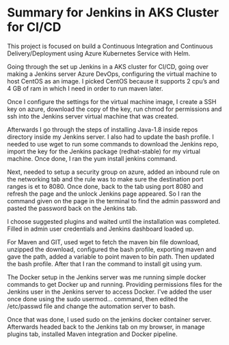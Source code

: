 # Summary for Jenkins in AKS Cluster for CI/CD

This project is focused on build a Continuous Integration and Continuous Delivery/Deployment using Azure Kubernetes Service with Helm. 

Going through the set up Jenkins in a AKS cluster for CI/CD, going over making a Jenkins server Azure DevOps, configuring the virtual machine to host CentOS as an image.
I picked CentOS because it supports 2 cpu’s and 4 GB of ram in which I need in order to run maven later. 

Once I configure the settings for the virtual machine image, I create a SSH key on azure, download the copy of the key, run chmod for permissions and ssh into the Jenkins server virtual machine that was created. 

Afterwards I go through the steps of installing Java-1.8 inside repos directory inside my Jenkins server. 
I also had to update the bash profile.
I needed to use wget to run some commands to download the Jenkins repo, import the key for the Jenkins package (redhat-stable)  for my virtual machine. Once done, I ran the yum install jenkins command.

Next, needed to setup a security group on azure, added an inbound rule on the networking tab and the rule was to make sure the destination port ranges is et to 8080. 
Once done,  back to the tab using port 8080 and refresh the page and the unlock Jenkins page appeared. 
So I ran the command given on the page in the terminal to find the admin password and pasted the password back on the Jenkins tab. 

I choose suggested plugins and waited until the installation was completed. 
Filled in admin user credentials and Jenkins dashboard loaded up. 

For Maven and GIT, used wget to fetch the maven bin file download, unzipped the download, configured the bash profile, exporting maven and gave the path, added a variable to point maven to bin path. 
Then updated the bash profile. After that I ran the command to install git using yum. 

The Docker setup in the Jenkins server was me running simple docker commands to get Docker up and running. Providing permissions files for the Jenkins user in the Jenkins server to access Docker. 
I've added the user once done using the sudo usermod… command, then edited the /etc/passwd file and change the automation server to bash.

Once that was done, I used sudo on the jenkins docker container server. 
Afterwards headed back to the Jenkins tab on my browser, in manage plugins tab, installed Maven integration and Docker pipeline.
